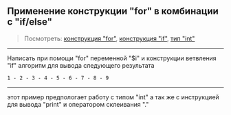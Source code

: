 ## Применение конструкции "for" в комбинации с "if/else"
> Посмотреть:
[конструкция "for"](http://php.net/manual/ro/control-structures.for.php),
[конструкция "if"](http://php.net/manual/ro/control-structures.if.php),
[тип "int"](http://php.net/manual/ro/language.types.integer.php)
---
Написать при помощи "for" переменной "$i" и конструкции ветвления "if" алгоритм
для вывода следующего результата
```
1 - 2 - 3 - 4 - 5 - 6 - 7 - 8 - 9
```
---
этот пример предпологает работу с типом "int" а так же с инструкцией для вывода
"print" и оператором склеивания "."
